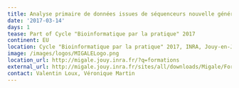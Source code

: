 ```yaml
---
title: Analyse primaire de données issues de séquenceurs nouvelle génération sous Galaxy
date: '2017-03-14'
days: 1
tease: Part of Cycle "Bioinformatique par la pratique" 2017
continent: EU
location: Cycle "Bioinformatique par la pratique" 2017, INRA, Jouy-en-Josas, France
image: /images/logos/MIGALELogo.png
location_url: http://migale.jouy.inra.fr/?q=formations
external_url: http://migale.jouy.inra.fr/sites/all/downloads/Migale/Formations/2017/module8bis.pdf
contact: Valentin Loux, Véronique Martin
---
```

